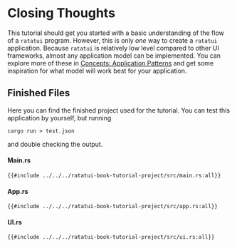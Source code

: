# Closing Thoughts

This tutorial should get you started with a basic understanding of the flow of a `ratatui` program.
However, this is only _one_ way to create a `ratatui` application. Because `ratatui` is relatively
low level compared to other UI frameworks, almost any application model can be implemented. You can
explore more of these in [Concepts: Application Patterns](./../concepts/application-patterns.md) and
get some inspiration for what model will work best for your application.

## Finished Files

Here you can find the finished project used for the tutorial. You can test this application by
yourself, but running

```
cargo run > test.json
```

and double checking the output.

#### Main.rs

```rust,no_run,noplayground
{{#include ../../../ratatui-book-tutorial-project/src/main.rs:all}}
```

#### App.rs

```rust,no_run,noplayground
{{#include ../../../ratatui-book-tutorial-project/src/app.rs:all}}
```

#### UI.rs

```rust,no_run,noplayground
{{#include ../../../ratatui-book-tutorial-project/src/ui.rs:all}}
```
